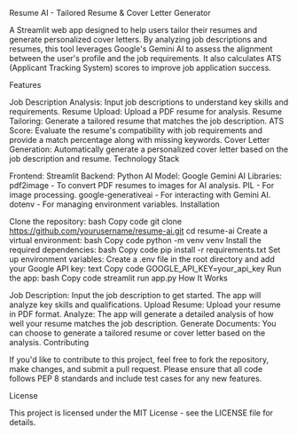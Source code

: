 Resume AI - Tailored Resume & Cover Letter Generator

A Streamlit web app designed to help users tailor their resumes and generate personalized cover letters. By analyzing job descriptions and resumes, this tool leverages Google's Gemini AI to assess the alignment between the user's profile and the job requirements. It also calculates ATS (Applicant Tracking System) scores to improve job application success.

Features

Job Description Analysis: Input job descriptions to understand key skills and requirements.
Resume Upload: Upload a PDF resume for analysis.
Resume Tailoring: Generate a tailored resume that matches the job description.
ATS Score: Evaluate the resume's compatibility with job requirements and provide a match percentage along with missing keywords.
Cover Letter Generation: Automatically generate a personalized cover letter based on the job description and resume.
Technology Stack

Frontend: Streamlit
Backend: Python
AI Model: Google Gemini AI
Libraries:
pdf2image - To convert PDF resumes to images for AI analysis.
PIL - For image processing.
google-generativeai - For interacting with Gemini AI.
dotenv - For managing environment variables.
Installation

Clone the repository:
bash
Copy code
git clone https://github.com/yourusername/resume-ai.git
cd resume-ai
Create a virtual environment:
bash
Copy code
python -m venv venv
Install the required dependencies:
bash
Copy code
pip install -r requirements.txt
Set up environment variables:
Create a .env file in the root directory and add your Google API key:
text
Copy code
GOOGLE_API_KEY=your_api_key
Run the app:
bash
Copy code
streamlit run app.py
How It Works

Job Description: Input the job description to get started. The app will analyze key skills and qualifications.
Upload Resume: Upload your resume in PDF format.
Analyze: The app will generate a detailed analysis of how well your resume matches the job description.
Generate Documents: You can choose to generate a tailored resume or cover letter based on the analysis.
Contributing

If you'd like to contribute to this project, feel free to fork the repository, make changes, and submit a pull request. Please ensure that all code follows PEP 8 standards and include test cases for any new features.

License

This project is licensed under the MIT License - see the LICENSE file for details.

